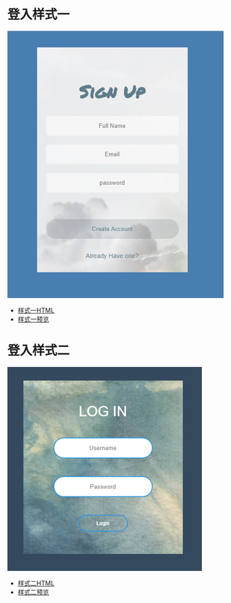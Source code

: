 # 登入样式一
![](login_01.png)

* [样式一HTML](https://github.com/Moking1997/Loginform/blob/master/Login/login_01.html)
* [样式一预览](http://htmlpreview.github.io/?https://github.com/Moking1997/Loginform/blob/master/Login/login_01.html)


# 登入样式二
![](login_02.png)

* [样式二HTML](https://github.com/Moking1997/Loginform/blob/master/Login/login_02.html)
* [样式二预览](http://htmlpreview.github.io/?https://github.com/Moking1997/Loginform/blob/master/Login/login_02.html)
